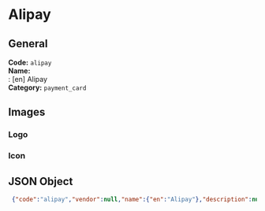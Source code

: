 # Alipay 
## General 
**Code:** `alipay`  
**Name:**  
:	[en] Alipay  
**Category:** `payment_card`  
## Images 
### Logo 
### Icon 
## JSON Object 
```json
 {"code":"alipay","vendor":null,"name":{"en":"Alipay"},"description":null,"countries":null,"category":"payment_card"}```  
